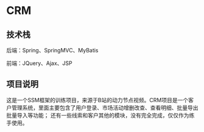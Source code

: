 # CRM
## 技术栈
后端：Spring、SpringMVC、MyBatis 

前端：JQuery、Ajax、JSP
## 项目说明
这是一个SSM框架的训练项目，来源于B站的动力节点视频。CRM项目是一个客户管理系统，里面主要包含了用户登录、市场活动增删改查、查看明细、批量导出批量导入等功能；
还有一些线索和客户其他的模块，没有完全完成，仅仅作为练手使用。
